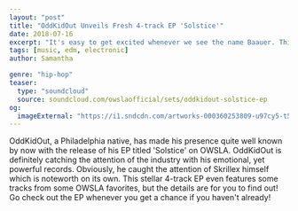 ```yaml
---
layout: "post"
title: "OddKidOut Unveils Fresh 4-track EP 'Solstice'"
date: 2018-07-16
excerpt: "It's easy to get excited whenever we see the name Baauer. This time he's not playing around with his new single '3AM'."
tags: [music, edm, electronic]
author: Samantha

genre: "hip-hop"
teaser:
  type: "soundcloud"
  source: soundcloud.com/owslaofficial/sets/oddkidout-solstice-ep
og:
  imageExternal: "https://i1.sndcdn.com/artworks-000360253809-u97cy5-t500x500.jpg"
---
```

OddKidOut, a Philadelphia native, has made his presence quite well known by now with the release of his EP titled 'Solstice' on OWSLA. OddKidOut is definitely catching the attention of the industry with his emotional, yet powerful records. Obviously, he caught the attention of Skrillex himself which is noteworth on its own. This stellar 4-track EP even features some tracks from some OWSLA favorites, but the details are for you to find out! Go check out the EP whenever you get a chance if you haven't already!
